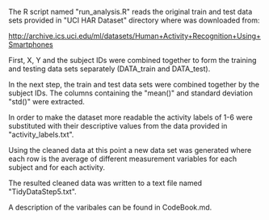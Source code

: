 The R script named "run_analysis.R" reads the original 
train and test data sets provided in "UCI HAR Dataset" directory where was downloaded from:

http://archive.ics.uci.edu/ml/datasets/Human+Activity+Recognition+Using+Smartphones

First, X, Y and the subject IDs were combined together to form the training and testing data sets separately (DATA_train and DATA_test). 

In the next step, the train and test data sets were 
combined together by the subject IDs.  The columns containing the "mean()" and standard deviation "std()"
were extracted. 

In order to make the dataset more readable the activity 
labels of 1-6 were substituted with their descriptive values from the data provided in "activity_labels.txt". 

Using the cleaned data at this point a new data set was generated where each row is the average of different measurement variables for each subject and for each activity. 

The resulted cleaned data was written to a text file named "TidyDataStep5.txt". 

A description of the varibales can be found in CodeBook.md.

